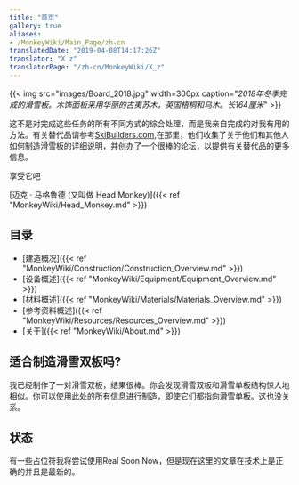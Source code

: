 ```yaml
---
title: "首页"
gallery: true
aliases:
- /MonkeyWiki/Main_Page/zh-cn
translatedDate: "2019-04-08T14:17:26Z"
translator: "X z"
translatorPage: "/zh-cn/MonkeyWiki/X_z"
---
```

{{< img src="images/Board_2018.jpg" width=300px caption="_2018年冬季完成的滑雪板。木饰面板采用华丽的古夷苏木，英国梧桐和乌木。长164厘米_" >}}

这不是对完成这些任务的所有不同方式的综合处理，而是我亲自完成的对我有用的方法。有关替代品请参考[SkiBuilders.com](http://www.skibuilders.com),在那里，他们收集了关于他们和其他人如何制造滑雪板的详细说明，并创办了一个很棒的论坛，以提供有关替代品的更多信息。

享受它吧

[迈克 · 马格鲁德 (又叫做 Head Monkey)]({{< ref "MonkeyWiki/Head_Monkey.md" >}})


## 目录

- [建造概况]({{< ref "MonkeyWiki/Construction/Construction_Overview.md" >}})
- [设备概述]({{< ref "MonkeyWiki/Equipment/Equipment_Overview.md" >}})
- [材料概述]({{< ref "MonkeyWiki/Materials/Materials_Overview.md" >}})
- [参考资料概述]({{< ref "MonkeyWiki/Resources/Resources_Overview.md" >}})
- [关于]({{< ref "MonkeyWiki/About.md" >}})


## 适合制造滑雪双板吗?

我已经制作了一对滑雪双板，结果很棒。你会发现滑雪双板和滑雪单板结构惊人地相似。你可以使用此处的所有信息进行制造，即使它们都指向滑雪单板。这也没关系。


## 状态

有一些占位符我将尝试使用Real Soon Now，但是现在这里的文章在技术上是正确的并且是最新的。

